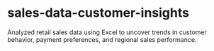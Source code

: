 # sales-data-customer-insights
Analyzed retail sales data using Excel to uncover trends in customer behavior, payment preferences, and regional sales performance.

